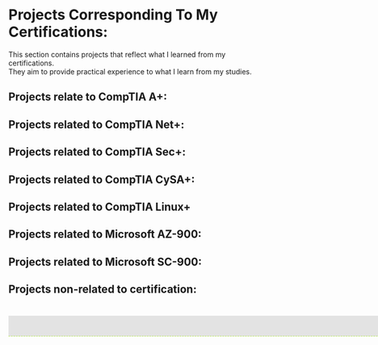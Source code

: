# Projects Corresponding To My Certifications:
<p>
  This section contains projects that reflect what I learned from my certifications.<br />
  They aim to provide practical experience to what I learn from my studies. <br /> 
</p>

## Projects relate to CompTIA A+:

## Projects related to CompTIA Net+:

## Projects related to CompTIA Sec+:

## Projects related to CompTIA CySA+:

## Projects related to CompTIA Linux+

## Projects related to Microsoft AZ-900:

## Projects related to Microsoft SC-900:

## Projects non-related to certification:

<div style="background:rgba(0, 0, 0, 0.1); width: 150%; border-bottom: 
  1px dashed #b5e853; padding: 20px 0; margin: 40px 0 0 0;"></div>
